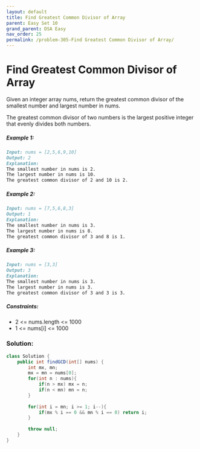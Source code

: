 ```yaml
---
layout: default
title: Find Greatest Common Divisor of Array
parent: Easy Set 10
grand_parent: DSA Easy
nav_order: 25
permalink: /problem-305-Find Greatest Common Divisor of Array/
---
```

# Find Greatest Common Divisor of Array

Given an integer array nums, return the greatest common divisor of the smallest number and largest number in nums.

The greatest common divisor of two numbers is the largest positive integer that evenly divides both numbers.

##### Example 1:
```markdown
Input: nums = [2,5,6,9,10]
Output: 2
Explanation:
The smallest number in nums is 2.
The largest number in nums is 10.
The greatest common divisor of 2 and 10 is 2.
```
##### Example 2:
```markdown
Input: nums = [7,5,6,8,3]
Output: 1
Explanation:
The smallest number in nums is 3.
The largest number in nums is 8.
The greatest common divisor of 3 and 8 is 1.
```
##### Example 3:
```markdown
Input: nums = [3,3]
Output: 3
Explanation:
The smallest number in nums is 3.
The largest number in nums is 3.
The greatest common divisor of 3 and 3 is 3.
```
##### Constraints:
* 2 <= nums.length <= 1000
* 1 <= nums[i] <= 1000

### Solution:
```java
class Solution {
    public int findGCD(int[] nums) {
        int mx, mn;
        mx = mn = nums[0];
        for(int n : nums){
            if(n > mx) mx = n;
            if(n < mn) mn = n;
        }
        
        for(int i = mn; i >= 1; i--){
            if(mx % i == 0 && mn % i == 0) return i;
        }
        
        throw null;
    }
}
```